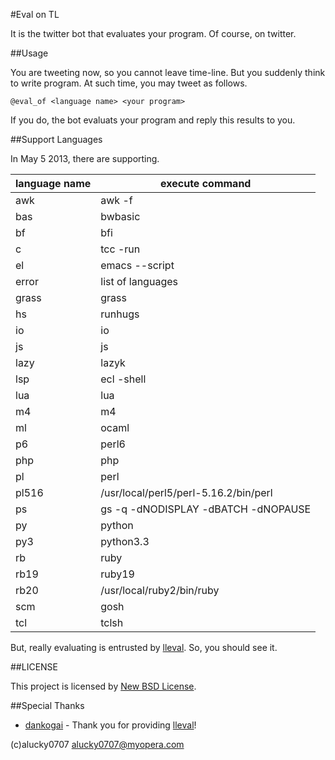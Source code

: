 #Eval on TL

It is the twitter bot that evaluates your program. Of course, on twitter.

##Usage

You are tweeting now, so you cannot leave time-line. But you suddenly think to write program. At such time, you may tweet as follows.

```
@eval_of <language name> <your program>
```

If you do, the bot evaluats your program and reply this results to you.

##Support Languages

In May 5 2013, there are supporting.

|language name|execute command|
|-------------|---------------|
|awk|awk -f|
|bas|bwbasic|
|bf|bfi|
|c|tcc -run|
|el|emacs --script|
|error|list of languages|
|grass|grass|
|hs|runhugs|
|io|io|
|js|js|
|lazy|lazyk|
|lsp|ecl -shell|
|lua|lua|
|m4|m4|
|ml|ocaml|
|p6|perl6|
|php|php|
|pl|perl|
|pl516|/usr/local/perl5/perl-5.16.2/bin/perl|
|ps|gs -q -dNODISPLAY -dBATCH -dNOPAUSE|
|py|python|
|py3|python3.3|
|rb|ruby|
|rb19|ruby19|
|rb20|/usr/local/ruby2/bin/ruby|
|scm|gosh|
|tcl|tclsh|

But, really evaluating is entrusted by [lleval]. So, you should see it.

##LICENSE

This project is licensed by [New BSD License](http://www.freebsd.org/copyright/freebsd-license.html).

##Special Thanks
                                                      
 * [dankogai](https://twitter.com/#!/dankogai) - Thank you for providing [lleval]!

(c)alucky0707 <alucky0707@myopera.com>

[lleval]: http://colabv6.dan.co.jp/lleval.html
